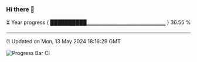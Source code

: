 ### Hi there 👋

⏳ Year progress { ██████████▁▁▁▁▁▁▁▁▁▁▁▁▁▁▁▁▁▁▁▁ } 36.55 %

---

⏰ Updated on Mon, 13 May 2024 18:16:29 GMT

![Progress Bar CI](https://github.com/liununu/liununu/workflows/Progress%20Bar%20CI/badge.svg)

